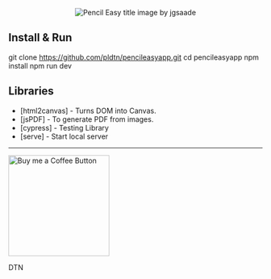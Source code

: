 <p align="center">
<img alt="Pencil Easy title image by jgsaade" src="https://pencileasy.com/convertpen_logo.png" />

</p>

## Install & Run

git clone https://github.com/pldtn/pencileasyapp.git
cd pencileasyapp
npm install
npm run dev

## Libraries

- [html2canvas] - Turns DOM into Canvas.
- [jsPDF] - To generate PDF from images.
- [cypress] - Testing Library
- [serve] - Start local server

---

[<img alt="Buy me a Coffee Button" width=200 src="https://cdn.buymeacoffee.com/buttons/default-yellow.png">](https://www.buymeacoffee.com/jgsaade)


DTN
